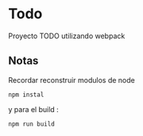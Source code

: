 # Todo
Proyecto TODO utilizando webpack

## Notas 
Recordar reconstruir modulos de node
```
npm instal
```
y para el build :
```
npm run build
```
